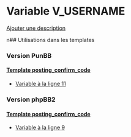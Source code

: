 # Variable V_USERNAME
[Ajouter une description](https://fa-tvars.appspot.com/V_USERNAME)

n## Utilisations dans les templates

### Version PunBB

#### [Template posting_confirm_code](punbb/posting_confirm_code.md)
* [Variable à la ligne 11](../punbb/posting_confirm_code.tpl#L11)

### Version phpBB2

#### [Template posting_confirm_code](subsilver/posting_confirm_code.md)
* [Variable à la ligne 9](../subsilver/posting_confirm_code.tpl#L9)
